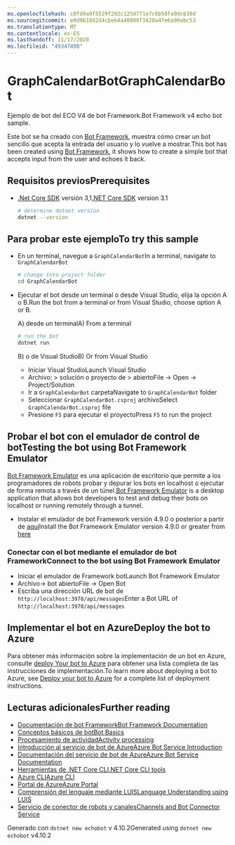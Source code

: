 ```yaml
---
ms.openlocfilehash: c0fd9a9f5529f202c125d7f1e7c6b50fa9dc630d
ms.sourcegitcommit: e0d9b18d2d4cbeb4a48890f3420a47e6a90abc53
ms.translationtype: MT
ms.contentlocale: es-ES
ms.lasthandoff: 11/17/2020
ms.locfileid: "49347898"
---
```

# <a name="graphcalendarbot"></a><span data-ttu-id="419dd-101">GraphCalendarBot</span><span class="sxs-lookup"><span data-stu-id="419dd-101">GraphCalendarBot</span></span>

<span data-ttu-id="419dd-102">Ejemplo de bot del ECO V4 de bot Framework.</span><span class="sxs-lookup"><span data-stu-id="419dd-102">Bot Framework v4 echo bot sample.</span></span>

<span data-ttu-id="419dd-103">Este bot se ha creado con [Bot Framework](https://dev.botframework.com), muestra cómo crear un bot sencillo que acepta la entrada del usuario y lo vuelve a mostrar.</span><span class="sxs-lookup"><span data-stu-id="419dd-103">This bot has been created using [Bot Framework](https://dev.botframework.com), it shows how to create a simple bot that accepts input from the user and echoes it back.</span></span>

## <a name="prerequisites"></a><span data-ttu-id="419dd-104">Requisitos previos</span><span class="sxs-lookup"><span data-stu-id="419dd-104">Prerequisites</span></span>

- <span data-ttu-id="419dd-105">[.Net Core SDK](https://dotnet.microsoft.com/download) versión 3,1</span><span class="sxs-lookup"><span data-stu-id="419dd-105">[.NET Core SDK](https://dotnet.microsoft.com/download) version 3.1</span></span>

  ```bash
  # determine dotnet version
  dotnet --version
  ```

## <a name="to-try-this-sample"></a><span data-ttu-id="419dd-106">Para probar este ejemplo</span><span class="sxs-lookup"><span data-stu-id="419dd-106">To try this sample</span></span>

- <span data-ttu-id="419dd-107">En un terminal, navegue a `GraphCalendarBot`</span><span class="sxs-lookup"><span data-stu-id="419dd-107">In a terminal, navigate to `GraphCalendarBot`</span></span>

    ```bash
    # change into project folder
    cd GraphCalendarBot
    ```

- <span data-ttu-id="419dd-108">Ejecutar el bot desde un terminal o desde Visual Studio, elija la opción A o B.</span><span class="sxs-lookup"><span data-stu-id="419dd-108">Run the bot from a terminal or from Visual Studio, choose option A or B.</span></span>

  <span data-ttu-id="419dd-109">A) desde un terminal</span><span class="sxs-lookup"><span data-stu-id="419dd-109">A) From a terminal</span></span>

  ```bash
  # run the bot
  dotnet run
  ```

  <span data-ttu-id="419dd-110">B) o de Visual Studio</span><span class="sxs-lookup"><span data-stu-id="419dd-110">B) Or from Visual Studio</span></span>

  - <span data-ttu-id="419dd-111">Iniciar Visual Studio</span><span class="sxs-lookup"><span data-stu-id="419dd-111">Launch Visual Studio</span></span>
  - <span data-ttu-id="419dd-112">Archivo: > solución o proyecto de > abierto</span><span class="sxs-lookup"><span data-stu-id="419dd-112">File -> Open -> Project/Solution</span></span>
  - <span data-ttu-id="419dd-113">Ir a `GraphCalendarBot` carpeta</span><span class="sxs-lookup"><span data-stu-id="419dd-113">Navigate to `GraphCalendarBot` folder</span></span>
  - <span data-ttu-id="419dd-114">Seleccionar `GraphCalendarBot.csproj` archivo</span><span class="sxs-lookup"><span data-stu-id="419dd-114">Select `GraphCalendarBot.csproj` file</span></span>
  - <span data-ttu-id="419dd-115">Presione `F5` para ejecutar el proyecto</span><span class="sxs-lookup"><span data-stu-id="419dd-115">Press `F5` to run the project</span></span>

## <a name="testing-the-bot-using-bot-framework-emulator"></a><span data-ttu-id="419dd-116">Probar el bot con el emulador de control de bot</span><span class="sxs-lookup"><span data-stu-id="419dd-116">Testing the bot using Bot Framework Emulator</span></span>

<span data-ttu-id="419dd-117">[Bot Framework Emulator](https://github.com/microsoft/botframework-emulator) es una aplicación de escritorio que permite a los programadores de robots probar y depurar los bots en localhost o ejecutar de forma remota a través de un túnel.</span><span class="sxs-lookup"><span data-stu-id="419dd-117">[Bot Framework Emulator](https://github.com/microsoft/botframework-emulator) is a desktop application that allows bot developers to test and debug their bots on localhost or running remotely through a tunnel.</span></span>

- <span data-ttu-id="419dd-118">Instalar el emulador de bot Framework versión 4.9.0 o posterior a partir de [aquí](https://github.com/Microsoft/BotFramework-Emulator/releases)</span><span class="sxs-lookup"><span data-stu-id="419dd-118">Install the Bot Framework Emulator version 4.9.0 or greater from [here](https://github.com/Microsoft/BotFramework-Emulator/releases)</span></span>

### <a name="connect-to-the-bot-using-bot-framework-emulator"></a><span data-ttu-id="419dd-119">Conectar con el bot mediante el emulador de bot Framework</span><span class="sxs-lookup"><span data-stu-id="419dd-119">Connect to the bot using Bot Framework Emulator</span></span>

- <span data-ttu-id="419dd-120">Iniciar el emulador de Framework bot</span><span class="sxs-lookup"><span data-stu-id="419dd-120">Launch Bot Framework Emulator</span></span>
- <span data-ttu-id="419dd-121">Archivo-> bot abierto</span><span class="sxs-lookup"><span data-stu-id="419dd-121">File -> Open Bot</span></span>
- <span data-ttu-id="419dd-122">Escriba una dirección URL de bot de `http://localhost:3978/api/messages`</span><span class="sxs-lookup"><span data-stu-id="419dd-122">Enter a Bot URL of `http://localhost:3978/api/messages`</span></span>

## <a name="deploy-the-bot-to-azure"></a><span data-ttu-id="419dd-123">Implementar el bot en Azure</span><span class="sxs-lookup"><span data-stu-id="419dd-123">Deploy the bot to Azure</span></span>

<span data-ttu-id="419dd-124">Para obtener más información sobre la implementación de un bot en Azure, consulte [deploy Your bot to Azure](https://aka.ms/azuredeployment) para obtener una lista completa de las instrucciones de implementación.</span><span class="sxs-lookup"><span data-stu-id="419dd-124">To learn more about deploying a bot to Azure, see [Deploy your bot to Azure](https://aka.ms/azuredeployment) for a complete list of deployment instructions.</span></span>

## <a name="further-reading"></a><span data-ttu-id="419dd-125">Lecturas adicionales</span><span class="sxs-lookup"><span data-stu-id="419dd-125">Further reading</span></span>

- [<span data-ttu-id="419dd-126">Documentación de bot Framework</span><span class="sxs-lookup"><span data-stu-id="419dd-126">Bot Framework Documentation</span></span>](https://docs.botframework.com)
- [<span data-ttu-id="419dd-127">Conceptos básicos de bot</span><span class="sxs-lookup"><span data-stu-id="419dd-127">Bot Basics</span></span>](https://docs.microsoft.com/azure/bot-service/bot-builder-basics?view=azure-bot-service-4.0)
- [<span data-ttu-id="419dd-128">Procesamiento de actividad</span><span class="sxs-lookup"><span data-stu-id="419dd-128">Activity processing</span></span>](https://docs.microsoft.com/en-us/azure/bot-service/bot-builder-concept-activity-processing?view=azure-bot-service-4.0)
- [<span data-ttu-id="419dd-129">Introducción al servicio de bot de Azure</span><span class="sxs-lookup"><span data-stu-id="419dd-129">Azure Bot Service Introduction</span></span>](https://docs.microsoft.com/azure/bot-service/bot-service-overview-introduction?view=azure-bot-service-4.0)
- [<span data-ttu-id="419dd-130">Documentación del servicio de bot de Azure</span><span class="sxs-lookup"><span data-stu-id="419dd-130">Azure Bot Service Documentation</span></span>](https://docs.microsoft.com/azure/bot-service/?view=azure-bot-service-4.0)
- [<span data-ttu-id="419dd-131">Herramientas de .NET Core CLI</span><span class="sxs-lookup"><span data-stu-id="419dd-131">.NET Core CLI tools</span></span>](https://docs.microsoft.com/en-us/dotnet/core/tools/?tabs=netcore2x)
- [<span data-ttu-id="419dd-132">Azure CLI</span><span class="sxs-lookup"><span data-stu-id="419dd-132">Azure CLI</span></span>](https://docs.microsoft.com/cli/azure/?view=azure-cli-latest)
- [<span data-ttu-id="419dd-133">Portal de Azure</span><span class="sxs-lookup"><span data-stu-id="419dd-133">Azure Portal</span></span>](https://portal.azure.com)
- [<span data-ttu-id="419dd-134">Comprensión del lenguaje mediante LUIS</span><span class="sxs-lookup"><span data-stu-id="419dd-134">Language Understanding using LUIS</span></span>](https://docs.microsoft.com/en-us/azure/cognitive-services/luis/)
- [<span data-ttu-id="419dd-135">Servicio de conector de robots y canales</span><span class="sxs-lookup"><span data-stu-id="419dd-135">Channels and Bot Connector Service</span></span>](https://docs.microsoft.com/en-us/azure/bot-service/bot-concepts?view=azure-bot-service-4.0)

<span data-ttu-id="419dd-136">Generado con `dotnet new echobot` v 4.10.2</span><span class="sxs-lookup"><span data-stu-id="419dd-136">Generated using `dotnet new echobot` v4.10.2</span></span>
